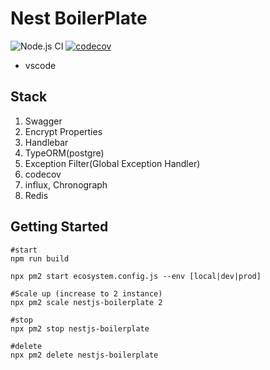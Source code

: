 # Nest BoilerPlate

![Node.js CI](https://github.com/iinow/nest-boilerplate/workflows/Node.js%20CI/badge.svg?branch=master)
[![codecov](https://codecov.io/gh/iinow/nest-boilerplate/branch/master/graph/badge.svg?token=HD10C7A8OO)](https://codecov.io/gh/iinow/nest-boilerplate)

* vscode 

## Stack

1. Swagger
2. Encrypt Properties
3. Handlebar
4. TypeORM(postgre)
5. Exception Filter(Global Exception Handler)
6. codecov
7. influx, Chronograph
8. Redis

## Getting Started

```shell
#start
npm run build

npx pm2 start ecosystem.config.js --env [local|dev|prod]

#Scale up (increase to 2 instance)
npx pm2 scale nestjs-boilerplate 2

#stop
npx pm2 stop nestjs-boilerplate

#delete
npx pm2 delete nestjs-boilerplate
```